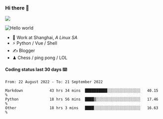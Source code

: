 ### Hi there 👋
![](https://komarev.com/ghpvc/?username=Xuhandsome)


<img src="https://github-readme-stats.vercel.app/api?username=XuHandsome&show_icons=true&theme=merko" alt="Hello world">

<br/>

- 🍻  Work at Shanghai, _A Linux SA_
- ⚡  Python / Vue / Shell
- ✍️  Blogger
- ♟  Chess / ping pong / LOL

#### Coding status last 30 days ⌨️

<!--START_SECTION:waka-->

```text
From: 22 August 2022 - To: 21 September 2022

Markdown            43 hrs 34 mins  ██████████░░░░░░░░░░░░░░░   40.15 %
Python              18 hrs 56 mins  ████▒░░░░░░░░░░░░░░░░░░░░   17.46 %
Other               18 hrs 3 mins   ████░░░░░░░░░░░░░░░░░░░░░   16.63 %
```

<!--END_SECTION:waka-->

